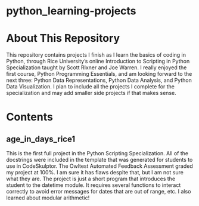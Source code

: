 # python_learning-projects
# About This Repository

This repository contains projects I finish as I learn the basics of coding in Python, through Rice University’s online Introduction to Scripting in Python Specialization taught by Scott RIxner and Joe Warren. I really enjoyed the first course, Python Programming Essentials,  and am looking forward to the next three: Python Data Representations, Python Data Analysis, and Python Data Visualization. I plan to include all the projects I complete for the specialization and may add smaller side projects if that makes sense. 

# Contents

## age\_in\_days\_rice1

This is the first full project in the Python Scripting Specialization. All of the docstrings were included in the template that was generated for students to use in CodeSkulptor. The Owltest Automated Feedback Assessment graded my project at 100%. I am sure it has flaws despite that, but I am not sure what they are. The project is just a short program that introduces the student to the datetime module. It requires several functions to interact correctly to avoid error messages for dates that are out of range, etc. I also learned about modular arithmetic\! 
